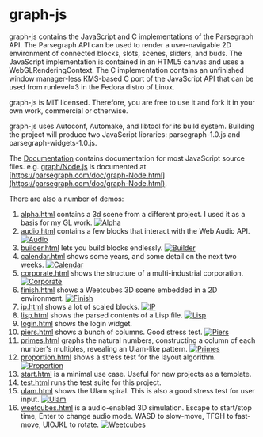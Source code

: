 # graph-js

graph-js contains the JavaScript and C implementations of the Parsegraph API.
The Parsegraph API can be used to render a user-navigable 2D environment of 
connected blocks, slots, scenes, sliders, and buds. The JavaScript implementation
is contained in an HTML5 canvas and uses a WebGLRenderingContext. The C implementation
contains an unfinished window manager-less KMS-based C port of the JavaScript API that
can be used from runlevel=3 in the Fedora distro of Linux.

graph-js is MIT licensed. Therefore, you are free to use it and fork it in your own work,
commercial or otherwise.

graph-js uses Autoconf, Automake, and libtool for its build system. Building the project
will produce two JavaScript libraries: parsegraph-1.0.js and parsegraph-widgets-1.0.js.

The [Documentation](https://parsegraph.com/doc/) contains documentation for most JavaScript source files.
e.g. [graph/Node.js](https://parsegraph.com/doc/graph-Node.html) is documented at [https://parsegraph.com/doc/graph-Node.html](https://parsegraph.com/doc/graph-Node.html).

There are also a number of demos:

1. [alpha.html](https://parsegraph.com/alpha.html) contains a 3d scene from a different project. I used it as a basis for my GL work.
<a href="https://parsegraph.com/alpha.html">![Alpha](https://parsegraph.com/alpha.png)</a>
2. [audio.html](https://parsegraph.com/audio.html) contains a few blocks that interact with the Web Audio API.
<a href="https://parsegraph.com/audio.html">![Audio](https://parsegraph.com/audio.png)</a>
3. [builder.html](https://parsegraph.com/builder.html) lets you build blocks endlessly.
<a href="https://parsegraph.com/builder.html">![Builder](https://parsegraph.com/builder.png)</a>
4. [calendar.html](https://parsegraph.com/calendar.html) shows some years, and some detail on the next two weeks.
<a href="https://parsegraph.com/calendar.html">![Calendar](https://parsegraph.com/calendar.png)</a>
5. [corporate.html](https://parsegraph.com/corporate.html) shows the structure of a multi-industrial corporation.
<a href="https://parsegraph.com/corporate.html">![Corporate](https://parsegraph.com/corporate.png)</a>
6. [finish.html](https://parsegraph.com/finish.html) shows a Weetcubes 3D scene embedded in a 2D environment.
<a href="https://parsegraph.com/finish.html">![Finish](https://parsegraph.com/finish.png)</a>
7. [ip.html](https://parsegraph.com/ip.html) shows a lot of scaled blocks.
<a href="https://parsegraph.com/ip.html">![IP](https://parsegraph.com/ip.png)</a>
8. [lisp.html](https://parsegraph.com/lisp.html) shows the parsed contents of a Lisp file.
<a href="https://parsegraph.com/lisp.html">![Lisp](https://parsegraph.com/lisp.png)</a>
9. [login.html](https://parsegraph.com/login.html) shows the login widget.
10. [piers.html](https://parsegraph.com/piers.html) shows a bunch of columns. Good stress test.
<a href="https://parsegraph.copm/piers.html">![Piers](https://parsegraph.com/piers.png)</a>
11. [primes.html](https://parsegraph.com/primes.html) graphs the natural numbers, constructing a column of each number's multiples, revealing an Ulam-like pattern.
<a href="https://parsegraph.com/primes.html">![Primes](https://parsegraph.com/primes.png)</a>
12. [proportion.html](https://parsegraph.com/proportion.html) shows a stress test for the layout algorithm. 
<a href="https://parsegraph.com/proportion.html">![Proportion](https://parsegraph.com/proportion.png)</a>
13. [start.html](https://parsegraph.com/start.html) is a minimal use case. Useful for new projects as a template.
14. [test.html](https://parsegraph.com/test.html) runs the test suite for this project.
15. [ulam.html](https://parsegraph.com/ulam.html) shows the Ulam spiral. This is also a good stress test for user input.
<a href="https://parsegraph.com/ulam.html">![Ulam](https://parsegraph.com/ulam.png)</a>
16. [weetcubes.html](https://parsegraph.com/weetcubes.html) is a audio-enabled 3D simulation. Escape to start/stop time, Enter to change audio mode. WASD to slow-move, TFGH to fast-move, UIOJKL to rotate.
<a href="https://parsegraph.com/weetcubes.html">![Weetcubes](https://parsegraph.com/weetcubes.png)</a>
